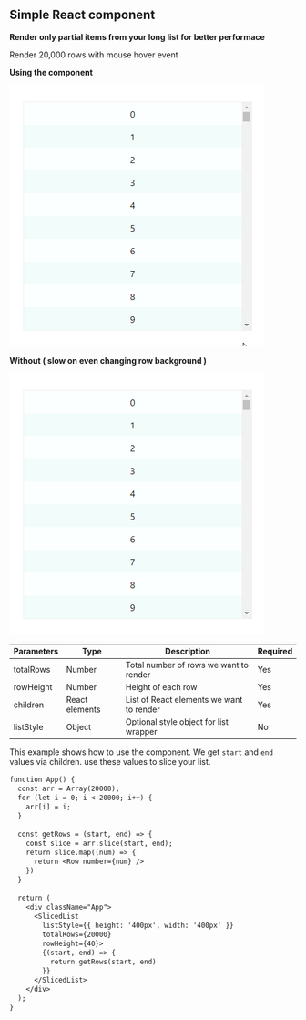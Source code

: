 ## Simple React component

**Render only partial items from your long list for better performace**

Render 20,000 rows with mouse hover event

**Using the component**

![Screenshot](/public/screenshot/applied.gif)

**Without ( slow on even changing row background )**

![Screenshot](/public/screenshot/without.gif)

| Parameters  | Type | Description | Required |
| ------------| ---- | ----------- | -------- |
| totalRows   | Number | Total number of rows we want to render | Yes | 
| rowHeight   | Number | Height of each row | Yes |
| children   | React elements | List of React elements we want to render | Yes |
| listStyle   | Object | Optional style object for list wrapper | No |

This example shows how to use the component.
We get `start` and `end` values via children. use these values to slice your list.

```
function App() {
  const arr = Array(20000);
  for (let i = 0; i < 20000; i++) {
    arr[i] = i;
  }

  const getRows = (start, end) => {
    const slice = arr.slice(start, end);
    return slice.map((num) => {
      return <Row number={num} />
    })
  }

  return (
    <div className="App">
      <SlicedList
        listStyle={{ height: '400px', width: '400px' }}
        totalRows={20000}
        rowHeight={40}>
        {(start, end) => {
          return getRows(start, end)
        }}
      </SlicedList>
    </div>
  );
}
```
